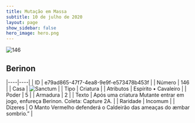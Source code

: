 ```yaml
---
title: Mutação em Massa
subtitle: 10 de julho de 2020
layout: page
show_sidebar: false
hero_image: hero.png
---
```


![146](https://cdn.keyforgegame.com/media/card_front/pt/479_146_P477R2WWFXVV_pt.png)

## Berinon

|----|----|
| ID | e79ad865-47f7-4ea8-9e9f-e573478b453f |
| Número | 146 |
| Casa | ![Sanctum](https://archonarcana.com/images/thumb/c/c7/Sanctum.png/22px-Sanctum.png "Santuário") |
| Tipo | Criatura |
| Atributos | Espírito • Cavaleiro |
| Poder | 5 |
| Armadura | 2 |
| Texto | Após uma criatura Mutante entrar em jogo, enfureça Berinon.   Coleta: Capture 2A. |
| Raridade | Incomum |
| Dizeres | O Manto Vermelho defenderá o Caldeirão   das ameaças do æmbar sombrio.” |
